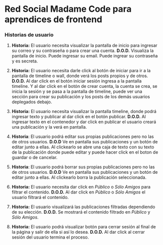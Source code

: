 # Red Social Madame Code para aprendices de frontend 

### Historias de usuario

1. **Historia:** El usuario necesita visualizar la pantalla de inicio para ingresar su correo y su contraseña o para crear una cuenta.
**D.O.D.** Visualiza la pantalla de inicio. Puede ingresar su email. Puede ingrear su contraseña y es secreta.

3. **Historia:** El usuario necesita darle click al botón de iniciar para ir a la pantalla de timeline o wall, donde verá los posts propios y de otros.
**D.O.D.** Al dar click en el botón iniciar sesión ingresa a la pantalla timeline. Y al dar click en el botón de crear cuenta, la cuenta se crea, se inicia la sesión y se pasa a la pantalla de timeline, puede ver una sección para crear su publicación y los posts de los demás usuarios deplegados debajo.

5. **Historia:**  El usuario necesita visualizar la pantalla timeline, donde podrá ingresar texto y publicar al dar click en el botón publicar.
**D.O.D.**  Al ingresar texto en el contenedor y dar click en publicar el usuario creará una publicación y la verá en pantalla.

6. **Historia**: El usuario podrá editar sus propias publicaciones pero no las de otros usuarios.
**D.O.D** Ve en pantalla sus publicaciones y un botón de editar junto a ellas. Al clickearlo se abre una caja de texto con su texto de la publicación donde puede editar y puede hacer click en el boton de guardar o de cancelar.

7. **Historia**: El usuario podrá borrar sus propias publicaciones pero no las de otros usuarios.
**D.O.D** Ve en pantalla sus publicaciones y un botón de editar junto a ellas. Al clickearlo borra la publicación seleccionada.

8. **Historia:** El usuario necesita dar click en *Público* o *Sólo Amigos* para filtrar el contenido.
**D.O.D.** Al dar click en *Público* o *Sólo Amigos* el usuario filtrará el contenido.

9. **Historia:** El usuario visualizará las publicaciones filtradas dependiendo de su elección.
 **D.O.D.** Se mostrará el contenido filtrado en *Público* y *Sólo Amigos*.

10. **Historia:** El usuario podrá visualizar botón para cerrar sesión al final de la página y salir de ella si así lo desea.
**D.O.D.** Al dar click al cerrar sesión del usuario termina el proceso.